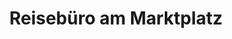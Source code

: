 ---
title: "Reisebüro am Marktplatz"
url: /weiterstadt/reisebuero-am-marktplatz/
shop: Reisebüro
---
